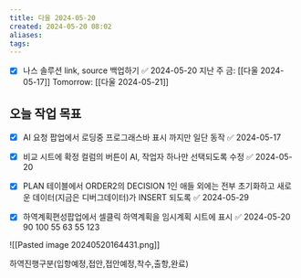 ```yaml
---
title: 다울 2024-05-20
created: 2024-05-20 08:02
aliases: 
tags:
---
```

- [x] 나스 솔루션 link, source 백업하기 ✅ 2024-05-20
지난 주 금: [[다울 2024-05-17]]
Tomorrow: [[다울 2024-05-21]]

## 오늘 작업 목표
- [x] AI 요청 팝업에서 로딩중 프로그래스바 표시 까지만 일단 동작 ✅ 2024-05-17
- [x] 비교 시트에 확정 컬럼의 버튼이 AI, 작업자 하나만 선택되도록 수정 ✅ 2024-05-20
- [x] PLAN 테이블에서 ORDER2의 DECISION 1인 애들 외에는 전부 초기화하고 새로운 데이터(지금은 디버그데이터)가 INSERT 되도록 ✅ 2024-05-29
- [x] 하역계획편성팝업에서 셀클릭 하역계획을 임시계획 시트에 표시 ✅ 2024-05-20
90 100 55 63 55 123


![[Pasted image 20240520164431.png]]

하역진행구분(입항예정,접안,접안예정,착수,출항,완료)	
